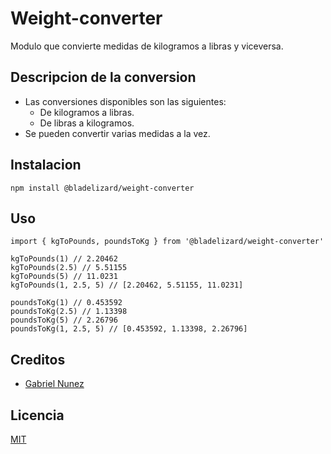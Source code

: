 # Weight-converter

Modulo que convierte medidas de kilogramos a libras y viceversa.

## Descripcion de la conversion

* Las conversiones disponibles son las siguientes:
  * De kilogramos a libras.
  * De libras a kilogramos.
* Se pueden convertir varias medidas a la vez.

## Instalacion

```
npm install @bladelizard/weight-converter
```

## Uso

```
import { kgToPounds, poundsToKg } from '@bladelizard/weight-converter'

kgToPounds(1) // 2.20462
kgToPounds(2.5) // 5.51155
kgToPounds(5) // 11.0231
kgToPounds(1, 2.5, 5) // [2.20462, 5.51155, 11.0231]

poundsToKg(1) // 0.453592
poundsToKg(2.5) // 1.13398
poundsToKg(5) // 2.26796
poundsToKg(1, 2.5, 5) // [0.453592, 1.13398, 2.26796]
```

## Creditos
- [Gabriel Nunez](https://twitter.com/@bladelizzard)

## Licencia

[MIT](https://opensource.org/licenses/MIT)
